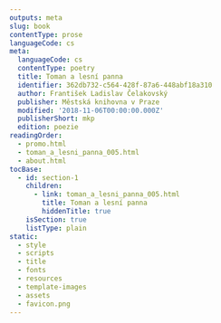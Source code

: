 ```yaml
---
outputs: meta
slug: book
contentType: prose
languageCode: cs
meta:
  languageCode: cs
  contentType: poetry
  title: Toman a lesní panna
  identifier: 362db732-c564-428f-87a6-448abf18a310
  author: František Ladislav Čelakovský
  publisher: Městská knihovna v Praze
  modified: '2018-11-06T00:00:00.000Z'
  publisherShort: mkp
  edition: poezie
readingOrder:
  - promo.html
  - toman_a_lesni_panna_005.html
  - about.html
tocBase:
  - id: section-1
    children:
      - link: toman_a_lesni_panna_005.html
        title: Toman a lesní panna
        hiddenTitle: true
    isSection: true
    listType: plain
static:
  - style
  - scripts
  - title
  - fonts
  - resources
  - template-images
  - assets
  - favicon.png
---
```

